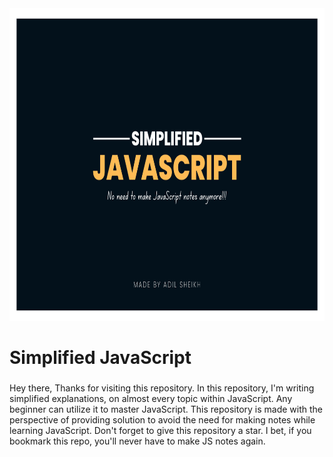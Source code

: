 <div align="center">
  <img height="500" src="https://github.com/adilcodes/Simplified-JavaScript/blob/master/imgs/Simplified%20JavaScript%20-%20Hero%20Image.png?raw=true"  />
</div>

###

<h1 align="left">Simplified JavaScript</h1>

###

<p align="left">Hey there, Thanks for visiting this repository. In this repository, I'm writing simplified explanations, on almost every topic within JavaScript. Any beginner can utilize it to master JavaScript. This repository is made with the perspective of providing solution to avoid the need for making notes while learning JavaScript. Don't forget to give this repository a star. I bet, if you bookmark this repo, you'll never have to make JS notes again.</p>

###
